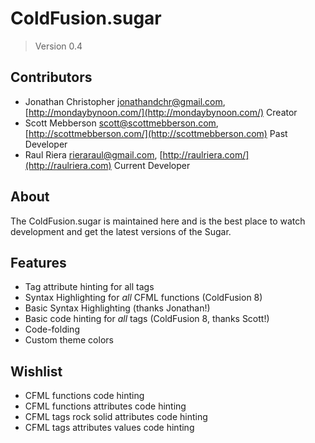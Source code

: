 # ColdFusion.sugar

> Version 0.4

## Contributors

* Jonathan Christopher <jonathandchr@gmail.com>, [http://mondaybynoon.com/](http://mondaybynoon.com/) Creator
* Scott Mebberson <scott@scottmebberson.com>, [http://scottmebberson.com/](http://scottmebberson.com) Past Developer
* Raul Riera <rieraraul@gmail.com>, [http://raulriera.com/](http://raulriera.com) Current Developer

## About

The ColdFusion.sugar is maintained here and is the best place to watch development and get the latest versions of the Sugar.

## Features

* Tag attribute hinting for all tags
* Syntax Highlighting for _all_ CFML functions (ColdFusion 8)
* Basic Syntax Highlighting (thanks Jonathan!)
* Basic code hinting for _all_ tags (ColdFusion 8, thanks Scott!)
* Code-folding
* Custom theme colors


## Wishlist

* CFML functions code hinting
* CFML functions attributes code hinting
* CFML tags rock solid attributes code hinting
* CFML tags attributes values code hinting